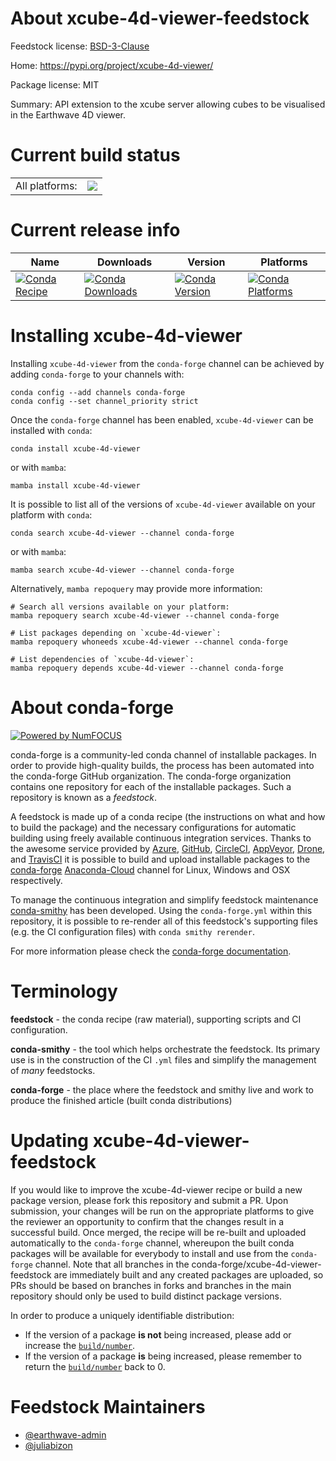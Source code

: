 About xcube-4d-viewer-feedstock
===============================

Feedstock license: [BSD-3-Clause](https://github.com/conda-forge/xcube-4d-viewer-feedstock/blob/main/LICENSE.txt)

Home: https://pypi.org/project/xcube-4d-viewer/

Package license: MIT

Summary: API extension to the xcube server allowing cubes to be visualised in the Earthwave 4D viewer.

Current build status
====================


<table><tr><td>All platforms:</td>
    <td>
      <a href="https://dev.azure.com/conda-forge/feedstock-builds/_build/latest?definitionId=20057&branchName=main">
        <img src="https://dev.azure.com/conda-forge/feedstock-builds/_apis/build/status/xcube-4d-viewer-feedstock?branchName=main">
      </a>
    </td>
  </tr>
</table>

Current release info
====================

| Name | Downloads | Version | Platforms |
| --- | --- | --- | --- |
| [![Conda Recipe](https://img.shields.io/badge/recipe-xcube--4d--viewer-green.svg)](https://anaconda.org/conda-forge/xcube-4d-viewer) | [![Conda Downloads](https://img.shields.io/conda/dn/conda-forge/xcube-4d-viewer.svg)](https://anaconda.org/conda-forge/xcube-4d-viewer) | [![Conda Version](https://img.shields.io/conda/vn/conda-forge/xcube-4d-viewer.svg)](https://anaconda.org/conda-forge/xcube-4d-viewer) | [![Conda Platforms](https://img.shields.io/conda/pn/conda-forge/xcube-4d-viewer.svg)](https://anaconda.org/conda-forge/xcube-4d-viewer) |

Installing xcube-4d-viewer
==========================

Installing `xcube-4d-viewer` from the `conda-forge` channel can be achieved by adding `conda-forge` to your channels with:

```
conda config --add channels conda-forge
conda config --set channel_priority strict
```

Once the `conda-forge` channel has been enabled, `xcube-4d-viewer` can be installed with `conda`:

```
conda install xcube-4d-viewer
```

or with `mamba`:

```
mamba install xcube-4d-viewer
```

It is possible to list all of the versions of `xcube-4d-viewer` available on your platform with `conda`:

```
conda search xcube-4d-viewer --channel conda-forge
```

or with `mamba`:

```
mamba search xcube-4d-viewer --channel conda-forge
```

Alternatively, `mamba repoquery` may provide more information:

```
# Search all versions available on your platform:
mamba repoquery search xcube-4d-viewer --channel conda-forge

# List packages depending on `xcube-4d-viewer`:
mamba repoquery whoneeds xcube-4d-viewer --channel conda-forge

# List dependencies of `xcube-4d-viewer`:
mamba repoquery depends xcube-4d-viewer --channel conda-forge
```


About conda-forge
=================

[![Powered by
NumFOCUS](https://img.shields.io/badge/powered%20by-NumFOCUS-orange.svg?style=flat&colorA=E1523D&colorB=007D8A)](https://numfocus.org)

conda-forge is a community-led conda channel of installable packages.
In order to provide high-quality builds, the process has been automated into the
conda-forge GitHub organization. The conda-forge organization contains one repository
for each of the installable packages. Such a repository is known as a *feedstock*.

A feedstock is made up of a conda recipe (the instructions on what and how to build
the package) and the necessary configurations for automatic building using freely
available continuous integration services. Thanks to the awesome service provided by
[Azure](https://azure.microsoft.com/en-us/services/devops/), [GitHub](https://github.com/),
[CircleCI](https://circleci.com/), [AppVeyor](https://www.appveyor.com/),
[Drone](https://cloud.drone.io/welcome), and [TravisCI](https://travis-ci.com/)
it is possible to build and upload installable packages to the
[conda-forge](https://anaconda.org/conda-forge) [Anaconda-Cloud](https://anaconda.org/)
channel for Linux, Windows and OSX respectively.

To manage the continuous integration and simplify feedstock maintenance
[conda-smithy](https://github.com/conda-forge/conda-smithy) has been developed.
Using the ``conda-forge.yml`` within this repository, it is possible to re-render all of
this feedstock's supporting files (e.g. the CI configuration files) with ``conda smithy rerender``.

For more information please check the [conda-forge documentation](https://conda-forge.org/docs/).

Terminology
===========

**feedstock** - the conda recipe (raw material), supporting scripts and CI configuration.

**conda-smithy** - the tool which helps orchestrate the feedstock.
                   Its primary use is in the construction of the CI ``.yml`` files
                   and simplify the management of *many* feedstocks.

**conda-forge** - the place where the feedstock and smithy live and work to
                  produce the finished article (built conda distributions)


Updating xcube-4d-viewer-feedstock
==================================

If you would like to improve the xcube-4d-viewer recipe or build a new
package version, please fork this repository and submit a PR. Upon submission,
your changes will be run on the appropriate platforms to give the reviewer an
opportunity to confirm that the changes result in a successful build. Once
merged, the recipe will be re-built and uploaded automatically to the
`conda-forge` channel, whereupon the built conda packages will be available for
everybody to install and use from the `conda-forge` channel.
Note that all branches in the conda-forge/xcube-4d-viewer-feedstock are
immediately built and any created packages are uploaded, so PRs should be based
on branches in forks and branches in the main repository should only be used to
build distinct package versions.

In order to produce a uniquely identifiable distribution:
 * If the version of a package **is not** being increased, please add or increase
   the [``build/number``](https://docs.conda.io/projects/conda-build/en/latest/resources/define-metadata.html#build-number-and-string).
 * If the version of a package **is** being increased, please remember to return
   the [``build/number``](https://docs.conda.io/projects/conda-build/en/latest/resources/define-metadata.html#build-number-and-string)
   back to 0.

Feedstock Maintainers
=====================

* [@earthwave-admin](https://github.com/earthwave-admin/)
* [@juliabizon](https://github.com/juliabizon/)

